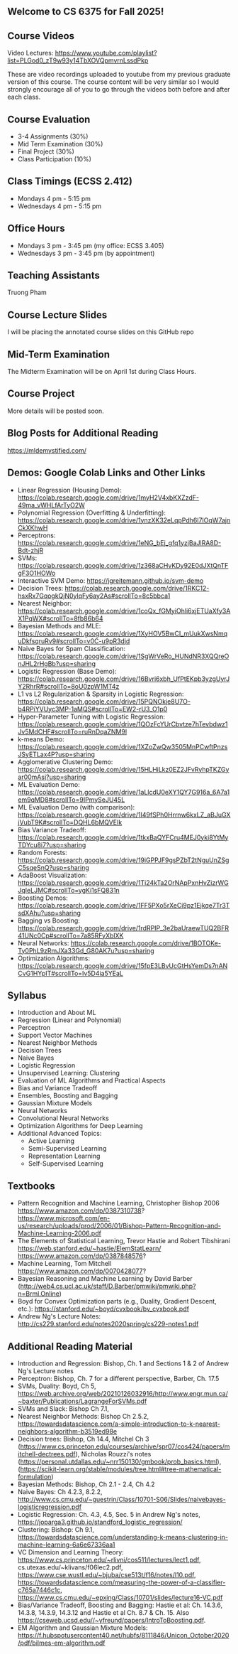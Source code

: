 ## Welcome to CS 6375 for Fall 2025!

## Course Videos
Video Lectures: https://www.youtube.com/playlist?list=PLGod0_zT9w93y14TbXOVQpmvrnLssdPkp

These are video recordings uploaded to youtube from my previous graduate version of this course. The course content will be very similar so I would strongly encourage all of you to go through the videos both before and after each class.

## Course Evaluation
- 3-4 Assignments (30%)
- Mid Term Examination (30%)
- Final Project (30%)
- Class Participation (10%)

## Class Timings (ECSS 2.412)
- Mondays 4 pm -  5:15 pm   
- Wednesdays 4 pm - 5:15 pm 

## Office Hours
- Mondays 3 pm -  3:45 pm  (my office: ECSS 3.405) 
- Wednesdays 3 pm - 3:45 pm (by appointment)

## Teaching Assistants
Truong Pham

## Course Lecture Slides
I will be placing the annotated course slides on this GitHub repo

## Mid-Term Examination
The Midterm Examination will be on April 1st during Class Hours. 

## Course Project
More details will be posted soon. 


## Blog Posts for Additional Reading
https://mldemystified.com/

## Demos: Google Colab Links and Other Links
- Linear Regression (Housing Demo): https://colab.research.google.com/drive/1myH2V4xbKXZzdF-49ma_vWHLfArTyO2W
- Polynomial Regression (Overfitting & Underfitting): https://colab.research.google.com/drive/1ynzXK32eLqpPdh6l7IOqW7ajnCkXKhwH
- Perceptrons: https://colab.research.google.com/drive/1eNG_bEj_gfq1yzjBaJlRA8D-Bdt-zhjR
- SVMs: https://colab.research.google.com/drive/1z368aCHvKDy92E0dJXtQnTFgF3O1HOWo
- Interactive SVM Demo: https://jgreitemann.github.io/svm-demo
- Decision Trees: https://colab.research.google.com/drive/1RKC12-hsxRx7GqogkQjN0ylqFy6ay2As#scrollTo=8c5bbca1
- Nearest Neighbor: https://colab.research.google.com/drive/1coQx_fGMyiOhli6xjETUaXfy3AX1PqWX#scrollTo=8fb86b64
- Bayesian Methods and MLE: https://colab.research.google.com/drive/1XyHOV5BwCI_mUukXwsNmquDkfsqruRv9#scrollTo=v0C-u9pR3djd
- Naive Bayes for Spam Classification: https://colab.research.google.com/drive/1SgWrVeRo_HUNdNR3XQQreOnJHL2rHgBb?usp=sharing
- Logistic Regression (Base Demo): https://colab.research.google.com/drive/16Bvri6xbh_UfPtEKpb3yzgUyrJY2RhrR#scrollTo=8oU0zpW1MT4z
- L1 vs L2 Regularization & Sparsity in Logistic Regression: https://colab.research.google.com/drive/15PQNOkje8U7O-b4RPiYVUyc3MP-1aMQS#scrollTo=EW2-rU3_O1p0
- Hyper-Parameter Tuning with Logistic Regression: https://colab.research.google.com/drive/1QOzFcYUrCbvtze7hTevbdwz1Jv5MdCHF#scrollTo=ruRnDqaZNM9l
- k-means Demo: https://colab.research.google.com/drive/1XZoZwQw3505MnPCwftPnzsJSyETLax4P?usp=sharing
- Agglomerative Clustering Demo: https://colab.research.google.com/drive/15HLHiLkz0EZ2JFvRyhpTKZGyar00mAsj?usp=sharing
- ML Evaluation Demo: https://colab.research.google.com/drive/1aLlcdU0eXY1QY7G916a_6A7a1em9qMD8#scrollTo=9IPmySeJU45L
- ML Evaluation Demo (with comparison): https://colab.research.google.com/drive/1I49fSPh0Hrrnw6kxLZ_aBJuGXjVubT9K#scrollTo=DQHL6bMQVEIk
- Bias Variance Tradeoff: https://colab.research.google.com/drive/1tkxBaQYFCru4MEJ0yki8YtMyTDYcu8i7?usp=sharing
- Random Forests: https://colab.research.google.com/drive/19iGPPJF9gsPZbT2tNguUnZSgC5sqeSnQ?usp=sharing
- AdaBoost Visualization: https://colab.research.google.com/drive/1Ti24kTa2OrNApPxnHvZizrWGJqIeLJMC#scrollTo=ygKi1sFQ831n
- Boosting Demos: https://colab.research.google.com/drive/1FF5PXo5rXeCi9pz1Ejkqe7Tr3TsdXAhu?usp=sharing
- Bagging vs Boosting: https://colab.research.google.com/drive/1rdRPIP_3e2baUraewTUQ2BFR41UNc0Cp#scrollTo=7a85RFyXblXK
- Neural Networks: https://colab.research.google.com/drive/1BOTOKe-Ty0PhL9zRmJXa33Gd_G80AK7u?usp=sharing
- Optimization Algorithms: https://colab.research.google.com/drive/15fpE3LBvUcGtHsYemDs7nANCvG1HYpIT#scrollTo=Iv5D4ia5YEaL
  
## Syllabus
- Introduction and About ML
- Regression (Linear and Polynomial)
- Perceptron
- Support Vector Machines
- Nearest Neighbor Methods
- Decision Trees
- Naive Bayes
- Logistic Regression
- Unsupervised Learning: Clustering
- Evaluation of ML Algorithms and Practical Aspects
- Bias and Variance Tradeoff
- Ensembles, Boosting and Bagging
- Gaussian Mixture Models
- Neural Networks
- Convolutional Neural Networks
- Optimization Algorithms for Deep Learning
- Additional Advanced Topics:
  - Active Learning
  - Semi-Supervised Learning
  - Representation Learning
  - Self-Supervised Learning

## Textbooks
- Pattern Recognition and Machine Learning, Christopher Bishop 2006
https://www.amazon.com/dp/0387310738?
https://www.microsoft.com/en-us/research/uploads/prod/2006/01/Bishop-Pattern-Recognition-and-Machine-Learning-2006.pdf
- The Elements of Statistical Learning, Trevor Hastie and Robert Tibshirani
https://web.stanford.edu/~hastie/ElemStatLearn/
https://www.amazon.com/dp/0387848576?
- Machine Learning, Tom Mitchell
https://www.amazon.com/dp/0070428077?
- Bayesian Reasoning and Machine Learning by David Barber (http://web4.cs.ucl.ac.uk/staff/D.Barber/pmwiki/pmwiki.php?n=Brml.Online)
- Boyd for Convex Optimization parts (e.g., Duality, Gradient Descent, etc.): https://stanford.edu/~boyd/cvxbook/bv_cvxbook.pdf
- Andrew Ng's Lecture Notes: http://cs229.stanford.edu/notes2020spring/cs229-notes1.pdf

## Additional Reading Material
- Introduction and Regression: Bishop, Ch. 1 and Sections 1 & 2 of Andrew Ng's Lecture notes
- Perceptron: Bishop, Ch. 7 for a different perspective, Barber, Ch. 17.5
- SVMs, Duality: Boyd, Ch 5, https://web.archive.org/web/20210126032916/http://www.engr.mun.ca/~baxter/Publications/LagrangeForSVMs.pdf
- SVMs and Slack: Bishop Ch 7.1,
- Nearest Neighbor Methods: Bishop Ch 2.5.2, https://towardsdatascience.com/a-simple-introduction-to-k-nearest-neighbors-algorithm-b3519ed98e
- Decision trees: Bishop, Ch 14.4, Mitchel Ch 3 (https://www.cs.princeton.edu/courses/archive/spr07/cos424/papers/mitchell-dectrees.pdf), Nicholas Rouzzi's notes (https://personal.utdallas.edu/~nrr150130/gmbook/prob_basics.html), (https://scikit-learn.org/stable/modules/tree.html#tree-mathematical-formulation)
- Bayesian Methods: Bishop, Ch 2.1 - 2.4, Ch 4.2
- Naive Bayes: Ch 4.2.3, 8.2.2, http://www.cs.cmu.edu/~guestrin/Class/10701-S06/Slides/naivebayes-logisticregression.pdf
- Logistic Regression: Ch. 4.3, 4.5, Sec. 5 in Andrew Ng's notes, https://joparga3.github.io/standford_logistic_regression/
- Clustering: Bishop: Ch 9.1, https://towardsdatascience.com/understanding-k-means-clustering-in-machine-learning-6a6e67336aa1
- VC Dimension and Learning Theory: https://www.cs.princeton.edu/~rlivni/cos511/lectures/lect1.pdf, cs.utexas.edu/~klivans/f06lec2.pdf, https://www.cse.wustl.edu/~bjuba/cse513t/f16/notes/l10.pdf, https://towardsdatascience.com/measuring-the-power-of-a-classifier-c765a7446c1c, https://www.cs.cmu.edu/~epxing/Class/10701/slides/lecture16-VC.pdf
- Bias/Variance Tradeoff, Boosting and Bagging: Hastie et al: Ch. 14.3.6, 14.3.8, 14.3.9, 14.3.12 and Hastie et al Ch. 8.7 & Ch. 15. Also https://cseweb.ucsd.edu//~yfreund/papers/IntroToBoosting.pdf.
- EM Algorithm and Gaussian Mixture Models: https://f.hubspotusercontent40.net/hubfs/8111846/Unicon_October2020/pdf/bilmes-em-algorithm.pdf




